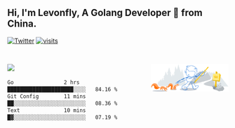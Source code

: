 ## Hi, I'm Levonfly, A Golang Developer 🚀 from China.

[![Twitter](https://img.shields.io/badge/-levonfly-1ca0f1?style=flat&logo=twitter&logoColor=white)](https://twitter.com/levonfly)
[![visits](https://visitor.vercel.app/page/unix2dos?color=light-green)](https://github.com/unix2dos/)

&nbsp;  

<!-- - ✍️ [Blogger](https://www.liuvv.com)-->


<!-- Any image aligned to the right. Beware the width  -->
<img width="35%" align="right" alt="Github" src="https://raw.githubusercontent.com/unix2dos/unix2dos/08cd7a97e8450f397a40f5635002b700353e3324/git-header.svg" />




![](https://github-readme-stats.vercel.app/api?username=unix2dos)







<!--START_SECTION:waka-->
```text
Go                2 hrs           █████████████████████░░░░   84.16 % 
Git Config        11 mins         ██░░░░░░░░░░░░░░░░░░░░░░░   08.36 % 
Text              10 mins         █▓░░░░░░░░░░░░░░░░░░░░░░░   07.19 % 
```
<!--END_SECTION:waka-->
